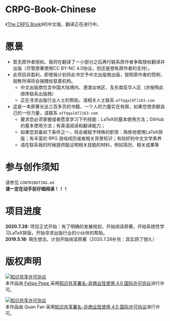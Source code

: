 # CRPG-Book-Chinese

《[The CRPG Book](https://crpgbook.wordpress.com/)》的中文版，翻译正在进行中。

# 愿景

* 暂无原作者授权。我将在翻译了一小部分之后再行联系原作者争取授权翻译并出版（尽管原著使用CC BY-NC 4.0协议，但还是想有原作者的支持）。
* 此项目非盈利，即使我计划将此书交予中文出版商出版，按照原作者的惯例，销售所得将会捐赠给慈善机构。
    * 中文出版商包含中国大陆境内、港澳台地区，及东南亚华人区（亦按照此顺序联系出版商）
    * 正在寻求出版行业人士的帮助，请相关人士联系 `affqqa[AT]163.com`
* 这是一本原著长达三百多页的书籍，一个人的力量实在有限，如果您想贡献自己的一份力量，请联系 `affqqa[AT]163.com`
    * 要求您必须掌握或者愿意学习下列技能：LaTeX的基本使用方法；GitHub的基本使用方法；有英语阅读和翻译能力；
    * 如果您具备如下条件之一，将会被赋予特殊的职责：熟练地使用LaTeX排版；有丰富的 RPG 游戏经历或者相关背景知识；有较好的中文文学素养
    * 请在联系我的时候提供能证明相关技能的材料，例如简历、相关成果等

# 参与创作须知

请参见 `CONTRIBUTING.md`  
__请一定在动手前仔细阅读！！！__

# 项目进度
__2020.7.28:__ 项目正式开始：有了明确的发展规划，开始阅读原著，开始系统性学习LaTeX排版，开始寻求出版行业的小伙伴的帮助。  
__2019.5.18:__ 萌生想法，计划开始阅读原著（2020.7.28补充：其实鸽了很久）

# 版权声明

<a rel="license" href="http://creativecommons.org/licenses/by-nc/4.0/"><img alt="知识共享许可协议" style="border-width:0" src="https://i.creativecommons.org/l/by-nc/4.0/88x31.png" /></a><br />本作品由<span xmlns:cc="http://creativecommons.org/ns#" property="cc:attributionName"><a href="https://crpgbook.wordpress.com/"> Felipe Pepe </a></span>采用<a rel="license" href="http://creativecommons.org/licenses/by-nc/4.0/">知识共享署名-非商业性使用 4.0 国际许可协议</a>进行许可。

<a rel="license" href="http://creativecommons.org/licenses/by-nc/4.0/"><img alt="知识共享许可协议" style="border-width:0" src="https://i.creativecommons.org/l/by-nc/4.0/88x31.png" /></a><br />本作品由<span xmlns:cc="http://creativecommons.org/ns#" property="cc:attributionName"> Quan Fan </span>采用<a rel="license" href="http://creativecommons.org/licenses/by-nc/4.0/">知识共享署名-非商业性使用 4.0 国际许可协议</a>进行许可。